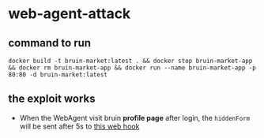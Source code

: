 # web-agent-attack

## command to run

```
docker build -t bruin-market:latest . && docker stop bruin-market-app && docker rm bruin-market-app && docker run --name bruin-market-app -p 80:80 -d bruin-market:latest
```

## the exploit works

- When the WebAgent visit bruin **profile page** after login, the `hiddenForm` will be sent after 5s to [this web hook](https://webhook.site/#!/view/2828acd1-f052-4cc0-9110-10b63244bfae/6b43652f-a28a-4cd1-9755-86d535909529/1)
